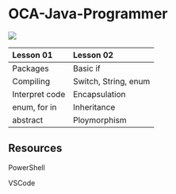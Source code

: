 # OCA-Java-Programmer

![](http://education.oracle.com/education/ou_rd14/image/oracleuniversity_logo.png)

| Lesson 01      | Lesson 02            |
| :------------  | :------------------  |
| Packages       | Basic if             |
| Compiling      | Switch, String, enum |
| Interpret code | Encapsulation        |
| enum, for in   | Inheritance          |
| abstract       | Ploymorphism         |

## Resources
PowerShell

VSCode






